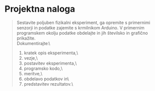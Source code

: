 # Projektna naloga

> Sestavite poljuben fizikalni eksperiment, ga opremite s primernimi senzorji in podatke zajemite s krmilnikom Arduino. V primernim programskem okolju podatke obdelajte in jih številsko in grafično prikažite.\
> Dokumentirajte:\
> 1. kratek opis eksperimenta,\
> 2. vezje,\
> 3. postavitev eksperimenta,\
> 4. programsko kodo,\
> 5. meritve,\
> 6. obdelavo podatkov in\
> 7. predstavitev rezultatov.\


